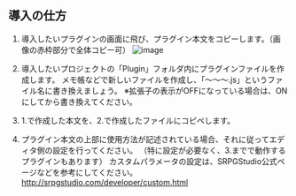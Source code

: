 ## 導入の仕方
1. 導入したいプラグインの画面に飛び、プラグイン本文をコピーします。（画像の赤枠部分で全体コピー可）
![image](https://user-images.githubusercontent.com/79360380/172093307-87b1177c-3626-4b87-93f6-b4404731cb1c.png)

2. 導入したいプロジェクトの「Plugin」フォルダ内にプラグインファイルを作成します。
   メモ帳などで新しいファイルを作成し、「～～～.js」というファイル名に書き換えましょう。
   ※拡張子の表示がOFFになっている場合は、ONにしてから書き換えてください。

3. 1.で作成した本文を、2.で作成したファイルにコピペします。

4. プラグイン本文の上部に使用方法が記述されている場合、それに従ってエディタ側の設定を行ってください。
   （特に設定が必要なく、3.までで動作するプラグインもあります）
   カスタムパラメータの設定は、SRPGStudio公式ページなどを参考にしてください。
   http://srpgstudio.com/developer/custom.html

